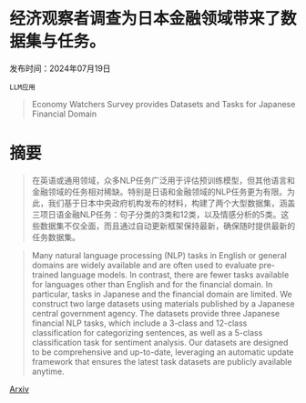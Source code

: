 # 经济观察者调查为日本金融领域带来了数据集与任务。

发布时间：2024年07月19日

`LLM应用`

> Economy Watchers Survey provides Datasets and Tasks for Japanese Financial Domain

# 摘要

> 在英语或通用领域，众多NLP任务广泛用于评估预训练模型，但其他语言和金融领域的任务相对稀缺。特别是日语和金融领域的NLP任务更为有限。为此，我们基于日本中央政府机构发布的材料，构建了两个大型数据集，涵盖三项日语金融NLP任务：句子分类的3类和12类，以及情感分析的5类。这些数据集不仅全面，而且通过自动更新框架保持最新，确保随时提供最新的任务数据集。

> Many natural language processing (NLP) tasks in English or general domains are widely available and are often used to evaluate pre-trained language models. In contrast, there are fewer tasks available for languages other than English and for the financial domain. In particular, tasks in Japanese and the financial domain are limited. We construct two large datasets using materials published by a Japanese central government agency. The datasets provide three Japanese financial NLP tasks, which include a 3-class and 12-class classification for categorizing sentences, as well as a 5-class classification task for sentiment analysis. Our datasets are designed to be comprehensive and up-to-date, leveraging an automatic update framework that ensures the latest task datasets are publicly available anytime.

[Arxiv](https://arxiv.org/abs/2407.14727)